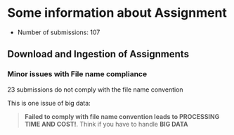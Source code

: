 # Some information about Assignment

* Number of submissions: 107

## Download and Ingestion of Assignments

### Minor issues with File name compliance

23 submissions do not comply with the file name convention

This is one issue of big data:

>**Failed to comply with file name convention leads to PROCESSING TIME AND COST!**. Think if you have to handle **BIG DATA**
